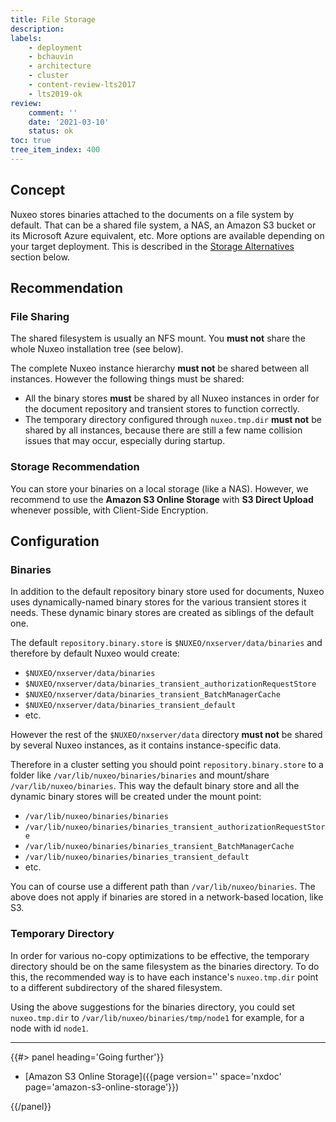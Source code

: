 ```yaml
---
title: File Storage
description:
labels:
    - deployment
    - bchauvin
    - architecture
    - cluster
    - content-review-lts2017
    - lts2019-ok
review:
    comment: ''
    date: '2021-03-10'
    status: ok
toc: true
tree_item_index: 400
---
```


## Concept

Nuxeo stores binaries attached to the documents on a file system by default. That can be a shared file system, a NAS, an Amazon S3 bucket or its Microsoft Azure equivalent, etc. More options are available depending on your target deployment. This is described in the [Storage Alternatives](#storage-alternatives) section below.

## Recommendation

### File Sharing

The shared filesystem is usually an NFS mount. You **must not** share the whole Nuxeo installation tree (see below).

The complete Nuxeo instance hierarchy **must not** be shared between all instances. However the following things must be shared:
  - All the binary stores **must** be shared by all Nuxeo instances in order for the document repository and transient stores to function correctly.
  - The temporary directory configured through `nuxeo.tmp.dir` **must not** be shared by all instances, because there are still a few name collision issues that may occur, especially during startup.

### Storage Recommendation

You can store your binaries on a local storage (like a NAS). However, we recommend to use the **Amazon S3 Online Storage** with **S3 Direct Upload** whenever possible, with Client-Side Encryption.

## Configuration

### Binaries

In addition to the default repository binary store used for documents, Nuxeo uses dynamically-named binary stores for the various transient stores it needs. These dynamic binary stores are created as siblings of the default one.

The default `repository.binary.store` is `$NUXEO/nxserver/data/binaries` and therefore by default Nuxeo would create:
- `$NUXEO/nxserver/data/binaries`
- `$NUXEO/nxserver/data/binaries_transient_authorizationRequestStore`
- `$NUXEO/nxserver/data/binaries_transient_BatchManagerCache`
- `$NUXEO/nxserver/data/binaries_transient_default`
- etc.

However the rest of the `$NUXEO/nxserver/data` directory **must not** be shared by several Nuxeo instances, as it contains instance-specific data.

Therefore in a cluster setting you should point `repository.binary.store` to a folder like `/var/lib/nuxeo/binaries/binaries` and mount/share `/var/lib/nuxeo/binaries`. This way the default binary store and all the dynamic binary stores will be created under the mount point:
- `/var/lib/nuxeo/binaries/binaries`
- `/var/lib/nuxeo/binaries/binaries_transient_authorizationRequestStore`
- `/var/lib/nuxeo/binaries/binaries_transient_BatchManagerCache`
- `/var/lib/nuxeo/binaries/binaries_transient_default`
- etc.

You can of course use a different path than `/var/lib/nuxeo/binaries`.
The above does not apply if binaries are stored in a network-based location, like S3.

### Temporary Directory

In order for various no-copy optimizations to be effective, the temporary directory should be on the same filesystem as the binaries directory. To do this, the recommended way is to have each instance's `nuxeo.tmp.dir` point to a different subdirectory of the shared filesystem.

Using the above suggestions for the binaries directory, you could set `nuxeo.tmp.dir` to `/var/lib/nuxeo/binaries/tmp/node1` for example, for a node with id `node1`.

* * *

<div class="row" data-equalizer data-equalize-on="medium"><div class="column medium-6">{{#> panel heading='Going further'}}

- [Amazon S3 Online Storage]({{page version='' space='nxdoc' page='amazon-s3-online-storage'}})

{{/panel}}</div><div class="column medium-6">
</div></div>
